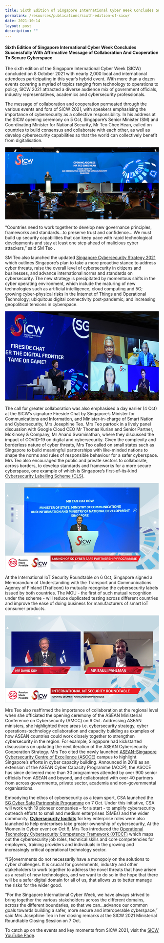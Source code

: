 ```yaml
---
title: Sixth Edition of Singapore International Cyber Week Concludes Successfully
permalink: /resources/publications/sixth-edition-of-sicw/
date: 2021-10-14
layout: post
description: ""
---
```


#### **Sixth Edition of Singapore International Cyber Week Concludes Successfully With Affirmative Message of Collaboration And Cooperation To Secure Cyberspace**

The sixth edition of the Singapore International Cyber Week (SICW) concluded on 8 October 2021 with nearly 2,000 local and international attendees participating in this year’s hybrid event. With more than a dozen events covering a myriad of topics ranging from technology to operations to policy, SICW 2021 attracted a diverse audience mix of government officials, industry representatives, academics and cybersecurity professionals.

The message of collaboration and cooperation permeated through the various events and fora of SICW 2021, with speakers emphasising the importance of cybersecurity as a collective responsibility. In his address at the SICW opening ceremony on 5 Oct, Singapore’s Senior Minister (SM) and Coordinating Minister for National Security, Mr Teo Chee Hean, called on countries to build consensus and collaborate with each other, as well as develop cybersecurity capabilities so that the world can collectively benefit from digitalisation.

![Image](/images/resource/6th-Edition-SICW-2021-Opening.jpg)

“Countries need to work together to develop new governance principles, frameworks and standards…to preserve trust and confidence…  We must build up security capabilities that can keep pace with rapid technological developments and stay at least one step ahead of malicious cyber attackers,” said SM Teo  .

SM Teo also launched the updated <a href="https://www.csa.gov.sg/News/Publications/singapore-cybersecurity-strategy-2021" target="_blank">Singapore Cybersecurity Strategy 2021</a> which outlines Singapore’s plan to take a more proactive stance to address cyber threats, raise the overall level of cybersecurity in citizens and businesses, and advance international norms and standards on cybersecurity. The new strategy is precipitated by momentous shifts in the cyber operating environment, which include the maturing of new technologies such as artificial intelligence, cloud computing and 5G; growing cyber-physical risks in the Internet of Things and Operational Technology; ubiquitous digital connectivity post-pandemic; and increasing geopolitical tensions in cyberspace.

![Image](/images/resource/6th-Edition-SICW-2021-Fireside-Chat.jpg)

The call for greater collaboration was also emphasised a day earlier (4 Oct) at the SICW’s signature Fireside Chat by Singapore’s Minister for Communications and Information, and Minister-in-charge of Smart Nation and Cybersecurity, Mrs Josephine Teo. Mrs Teo partook in a lively panel discussion with Google Cloud CEO Mr Thomas Kurian and Senior Partner, McKinsey & Company, Mr Anand Swaminathan, where they discussed the impact of COVID-19 on digital and cybersecurity. Given the complexity and borderless nature of cyber threats, Mrs Teo called on small states such as Singapore to build meaningful partnerships with like-minded nations to shape the norms and rules of responsible behaviour for a safer cyberspace. Mrs Teo also encouraged the public and private sectors to collaborate, across borders, to develop standards and frameworks for a more secure cyberspace, one example of which is Singapore’s first-of-its-kind <a href="https://www.csa.gov.sg/Programmes/cybersecurity-labelling" target="_blank">Cybersecurity Labelling Scheme (CLS)</a>. 

![Image](/images/resource/6th-Edition-SICW-Launch-SG-Cyber-Safe-Prog.jpg)

At the International IoT Security Roundtable on 6 Oct, Singapore signed a Memorandum of Understanding with the Transport and Communications Agency of Finland (Traficom) to mutually recognise the cybersecurity labels issued by both countries. The MOU - the first of such mutual recognition under the scheme - will reduce duplicated testing across different countries and improve the ease of doing business for manufacturers of smart IoT consumer products.

![Image](/images/resource/6th-Edition-SICW-IIOTsr.jpg)

Mrs Teo also reaffirmed the importance of collaboration at the regional level when she officiated the opening ceremony of the ASEAN Ministerial Conference on Cybersecurity (AMCC) on 6 Oct. Addressing ASEAN ministers, she highlighted three areas i.e. cybersecurity strategy, cyber operations-technology collaboration and capacity building as examples of how ASEAN countries could work closely together to strengthen cybersecurity in the region. For example, Singapore had kickstarted discussions on updating the next iteration of the ASEAN Cybersecurity Cooperation Strategy. Mrs Teo cited the newly launched  <a href="https://www.csa.gov.sg/News/Press-Releases/asean-singapore-cybersecurity-centre-of-excellence" target="_blank">ASEAN-Singapore Cybersecurity Centre of Excellence (ASCCE)</a> campus to highlight Singapore’s efforts in cyber capacity building.  Announced in 2018 as an extension of the ASEAN Cyber Capacity Programme (ACCP),  the ASCCE has since delivered more than 30 programmes attended by over 900 senior officials from ASEAN and beyond, and collaborated with over 40 partners from across governments, private sector, academia and non-governmental organisations.

Embodying the ethos of cybersecurity as a team sport, CSA launched the  <a href="https://www.csa.gov.sg/Programmes/sgcybersafe" target="_blank">SG Cyber Safe Partnership Programme</a> on 7 Oct. Under this initiative, CSA will work with 19 pioneer companies – for a start - to amplify cybersecurity outreach efforts to small and medium enterprises (SMEs) and the wider community. **<a href="https://www.csa.gov.sg/Programmes/sgcybersafe/cybersecurity-toolkits" target="_blank">Cybersecurity toolkits</a>** for key enterprise roles were also launched to help enterprises take greater ownership of cybersecurity,   At the Women in Cyber event on Oct 8, Mrs Teo introduced the <a href="https://www.csa.gov.sg/News/Publications/operational-technology-cybersecurity-competency-framework-(otccf)" target="_blank">Operational Technology Cybersecurity Competency Framework (OTCCF)</a> which maps out the cybersecurity job roles, technical skills and core competencies for employers, training providers and individuals in the growing and increasingly critical operational technology sector. 

“[G]overnments do not necessarily have a monopoly on the solutions to cyber challenges. It is crucial for governments, industry and other stakeholders to work together to address the novel threats that have arisen as a result of new technologies, and we want to do so in the hope that there will be a safer digital domain for all of us, that allows us to better manage the risks for the wider good.

“For the Singapore International Cyber Week, we have always strived to bring together the various stakeholders across the different domains, across the different boundaries, so that we can…advance our common goals towards building a safer, more secure and interoperable cyberspace,” said Mrs Josephine Teo in her closing remarks at the SICW 2021 Ministerial Roundtable Closing Session on 7 Oct.

To catch up on the events and key moments from SICW 2021, visit the <a href="https://www.youtube.com/c/singaporeinternationalcyberweek/videos" target="_blank">SICW YouTube Page</a>.